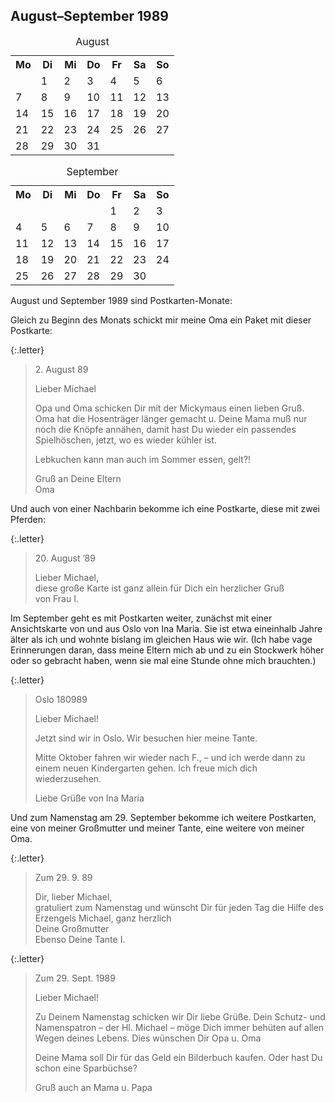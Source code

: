 ## August–September 1989

<table class="month">
<caption>August</caption>
<tr><th>Mo</th><th>Di</th><th>Mi</th><th>Do</th><th>Fr</th><th class="h2">Sa</th><th class="h1">So</th></tr>
<tr><td></td><td>1</td><td>2</td><td>3</td><td>4</td><td class="h2">5</td><td class="h1">6</td></tr>
<tr><td>7</td><td>8</td><td>9</td><td>10</td><td>11</td><td class="h2">12</td><td class="h1">13</td></tr>
<tr><td>14</td><td>15</td><td>16</td><td>17</td><td>18</td><td class="h2">19</td><td class="h1">20</td></tr>
<tr><td>21</td><td>22</td><td>23</td><td>24</td><td>25</td><td class="h2">26</td><td class="h1">27</td></tr>
<tr><td>28</td><td>29</td><td>30</td><td>31</td><td></td><td></td><td></td></tr>
</table>
<table class="month">
<caption>September</caption>
<tr><th>Mo</th><th>Di</th><th>Mi</th><th>Do</th><th>Fr</th><th class="h2">Sa</th><th class="h1">So</th></tr>
<tr><td></td><td></td><td></td><td></td><td>1</td><td class="h2">2</td><td class="h1">3</td></tr>
<tr><td>4</td><td>5</td><td>6</td><td>7</td><td>8</td><td class="h2">9</td><td class="h1">10</td></tr>
<tr><td>11</td><td>12</td><td>13</td><td>14</td><td>15</td><td class="h2">16</td><td class="h1">17</td></tr>
<tr><td>18</td><td>19</td><td>20</td><td>21</td><td>22</td><td class="h2">23</td><td class="h1">24</td></tr>
<tr><td>25</td><td>26</td><td>27</td><td>28</td><td>29</td><td class="h2">30</td><td></td></tr>
</table>

August und September 1989 sind Postkarten-Monate:

Gleich zu Beginn des Monats schickt mir meine Oma ein Paket mit dieser Postkarte:

{:.letter}
> <p class="date">2. August 89</p>
>
> Lieber Michael
>
> Opa und Oma schicken Dir mit der Mickymaus einen lieben Gruß. Oma hat die Hosenträger länger gemacht u. Deine Mama muß nur noch die Knöpfe annähen, damit hast Du wieder ein passendes Spielhöschen, jetzt, wo es wieder kühler ist.
>
> Lebkuchen kann man auch im Sommer essen, gelt?!
>
> Gruß an Deine Eltern<br>
> Oma

Und auch von einer Nachbarin bekomme ich eine Postkarte, diese mit zwei Pferden:

{:.letter}
> <p class="date">20. August ’89</p>
>
> Lieber Michael,<br>
> diese große Karte ist ganz allein für Dich ein herzlicher Gruß<br>
> von Frau I.

Im September geht es mit Postkarten weiter, zunächst mit einer Ansichtskarte von und aus Oslo von Ina Maria. Sie ist etwa eineinhalb Jahre älter als ich und wohnte bislang im gleichen Haus wie wir. (Ich habe vage Erinnerungen daran, dass meine Eltern mich ab und zu ein Stockwerk höher oder so gebracht haben, wenn sie mal eine Stunde ohne mich brauchten.)

{:.letter}
> <p class="date">Oslo 180989</p>
>
> Lieber Michael!
>
> Jetzt sind wir in Oslo. Wir besuchen hier meine Tante.
>
> Mitte Oktober fahren wir wieder nach F., – und ich werde dann zu einem neuen Kindergarten gehen. Ich freue mich dich wiederzusehen.
>
> Liebe Grüße von Ina Maria

Und zum Namenstag am 29. September bekomme ich weitere Postkarten, eine von meiner Großmutter und meiner Tante, eine weitere von meiner Oma.

{:.letter}
> <p class="date">Zum 29. 9. 89</p>
>
> Dir, lieber Michael,<br>
> gratuliert zum Namenstag und wünscht Dir für jeden Tag die Hilfe des Erzengels Michael, ganz herzlich<br>
> Deine Großmutter<br>
> Ebenso Deine Tante I.

{:.letter}
> <p class="date">Zum 29. Sept. 1989</p>
>
> Lieber Michael!
>
> Zu Deinem Namenstag schicken wir Dir liebe Grüße. Dein Schutz- und Namenspatron – der Hl. Michael – möge Dich immer behüten auf allen Wegen deines Lebens. Dies wünschen Dir Opa u. Oma
>
> Deine Mama soll Dir für das Geld ein Bilderbuch kaufen. Oder hast Du schon eine Sparbüchse?
>
> Gruß auch an Mama u. Papa